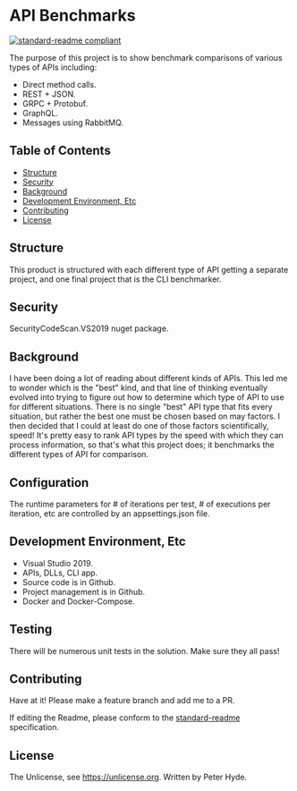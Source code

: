 # API Benchmarks

[![standard-readme compliant](https://img.shields.io/badge/readme%20style-standard-brightgreen.svg?style=flat-square)](https://github.com/RichardLitt/standard-readme)

The purpose of this project is to show benchmark comparisons of various types of APIs including:
* Direct method calls.
* REST + JSON.
* GRPC + Protobuf.
* GraphQL.
* Messages using RabbitMQ.

## Table of Contents

- [Structure](#structure)
- [Security](#security)
- [Background](#background)
- [Development Environment, Etc](#development_environment_etc)
- [Contributing](#contributing)
- [License](#license)

## Structure
This product is structured with each different type of API getting a separate project, and one final project that is the CLI benchmarker.

## Security

SecurityCodeScan.VS2019 nuget package.

## Background

I have been doing a lot of reading about different kinds of APIs. This led me to wonder which is the "best" kind, 
and that line of thinking eventually evolved into trying to figure out how to determine which type of API to use 
for different situations. There is no single "best" API type that fits every situation, but rather the best one must
be chosen based on may factors. I then decided that I could at least do one of those factors scientifically, speed!
It's pretty easy to rank API types by the speed with which they can process information, so that's what this project 
does; it benchmarks the different types of API for comparison.

## Configuration
The runtime parameters for # of iterations per test, # of executions per iteration, etc are controlled by an appsettings.json file.

## Development Environment, Etc
* Visual Studio 2019.
* APIs, DLLs, CLI app.
* Source code is in Github.
* Project management is in Github.
* Docker and Docker-Compose.

## Testing

There will be numerous unit tests in the solution. Make sure they all pass!

## Contributing

Have at it! Please make a feature branch and add me to a PR.

If editing the Readme, please conform to the [standard-readme](https://github.com/RichardLitt/standard-readme) specification.

## License

The Unlicense, see https://unlicense.org. Written by Peter Hyde.